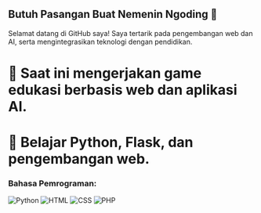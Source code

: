 ## Butuh Pasangan Buat Nemenin Ngoding 🤭

Selamat datang di GitHub saya! Saya tertarik pada pengembangan web dan AI, serta mengintegrasikan teknologi dengan pendidikan.

# 🔭 Saat ini mengerjakan game edukasi berbasis web dan aplikasi AI.
# 🌱 Belajar Python, Flask, dan pengembangan web.

### Bahasa Pemrograman:

![Python](https://img.shields.io/badge/Python-3776AB?style=flat&logo=python&logoColor=white)
![HTML](https://img.shields.io/badge/HTML-E34F26?style=flat&logo=html5&logoColor=white)
![CSS](https://img.shields.io/badge/CSS-1572B6?style=flat&logo=css3&logoColor=white)
![PHP](https://img.shields.io/badge/PHP-777BB4?style=flat&logo=php&logoColor=white)
